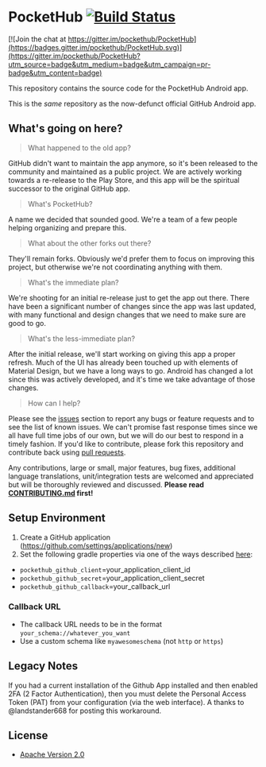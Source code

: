 # PocketHub [![Build Status](https://travis-ci.org/pockethub/PocketHub.svg?branch=master)](https://travis-ci.org/pockethub/PocketHub)

[![Join the chat at https://gitter.im/pockethub/PocketHub](https://badges.gitter.im/pockethub/PocketHub.svg)](https://gitter.im/pockethub/PocketHub?utm_source=badge&utm_medium=badge&utm_campaign=pr-badge&utm_content=badge)

This repository contains the source code for the PocketHub Android app.

This is the *same* repository as the now-defunct official GitHub Android app.

## What's going on here?

> What happened to the old app?

GitHub didn't want to maintain the app anymore, so it's been released to the community and maintained as a public project.
We are actively working towards a re-release to the Play Store, and this app will be the spiritual successor to the original GitHub app.

> What's PocketHub?

A name we decided that sounded good. We're a team of a few people helping organizing and prepare this. 

> What about the other forks out there?

They'll remain forks. Obviously we'd prefer them to focus on improving this project, but otherwise we're not coordinating anything with them.

> What's the immediate plan?

We're shooting for an initial re-release just to get the app out there. There have been a significant number of changes since the app was last updated, with many functional and design changes that we need to make sure are good to go.

> What's the less-immediate plan?

After the initial release, we'll start working on giving this app a proper refresh. Much of the UI has already been touched up with elements of Material Design, but we have a long ways to go. Android has changed a lot since this was actively developed, and it's time we take advantage of those changes.

> How can I help?

Please see the [issues](https://github.com/pockethub/PocketHub/issues) section to report any bugs or feature requests and to see the list of known issues. We can't promise fast response times since we all have full time jobs of our own, but we will do our best to respond in a timely fashion.  If you'd like to contribute, please fork this repository and contribute back using [pull requests](https://github.com/pockethub/PocketHub/pulls).

Any contributions, large or small, major features, bug fixes, additional language translations, unit/integration tests are welcomed and appreciated but will be thoroughly reviewed and discussed. **Please read [CONTRIBUTING.md](https://github.com/pockethub/PocketHub/blob/master/CONTRIBUTING.md) first!**

## Setup Environment

1. Create a GitHub application (https://github.com/settings/applications/new)
2. Set the following gradle properties via one of the ways described [here](https://docs.gradle.org/current/userguide/build_environment.html#sec:gradle_properties_and_system_properties):
  - `pockethub_github_client`=your_application_client_id
  - `pockethub_github_secret`=your_application_client_secret
  - `pockethub_github_callback`=your_callback_url

### Callback URL
- The callback URL needs to be in the format `your_schema://whatever_you_want`
- Use a custom schema like `myawesomeschema` (not `http` or `https`)

## Legacy Notes

If you had a current installation of the Github App installed and then enabled 2FA (2 Factor Authentication), then you must delete the Personal Access Token (PAT) from your configuration (via the web interface). A thanks to @landstander668 for posting this workaround.

## License

* [Apache Version 2.0](http://www.apache.org/licenses/LICENSE-2.0.html)
